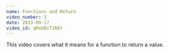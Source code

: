```yaml
---
name: Functions and Return
video_number: 3
date: 2015-09-17
video_id: qRnUBiTJ66Y
---
```


This video covers what it means for a function to return a value.
